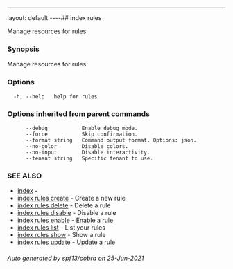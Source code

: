 ---
layout: default
----## index rules

Manage resources for rules

### Synopsis

Manage resources for rules.

### Options

```
  -h, --help   help for rules
```

### Options inherited from parent commands

```
      --debug           Enable debug mode.
      --force           Skip confirmation.
      --format string   Command output format. Options: json.
      --no-color        Disable colors.
      --no-input        Disable interactivity.
      --tenant string   Specific tenant to use.
```

### SEE ALSO

* [index](index.md)	 - 
* [index rules create](index_rules_create.md)	 - Create a new rule
* [index rules delete](index_rules_delete.md)	 - Delete a rule
* [index rules disable](index_rules_disable.md)	 - Disable a rule
* [index rules enable](index_rules_enable.md)	 - Enable a rule
* [index rules list](index_rules_list.md)	 - List your rules
* [index rules show](index_rules_show.md)	 - Show a rule
* [index rules update](index_rules_update.md)	 - Update a rule

###### Auto generated by spf13/cobra on 25-Jun-2021
